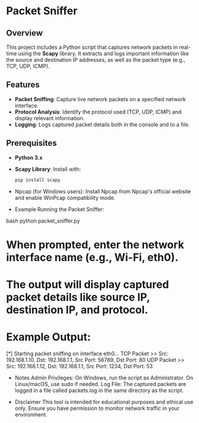 # Packet Sniffer

## Overview

This project includes a Python script that captures network packets in real-time using the **Scapy** library. It extracts and logs important information like the source and destination IP addresses, as well as the packet type (e.g., TCP, UDP, ICMP).

## Features

- **Packet Sniffing**: Capture live network packets on a specified network interface.
- **Protocol Analysis**: Identify the protocol used (TCP, UDP, ICMP) and display relevant information.
- **Logging**: Logs captured packet details both in the console and to a file.

## Prerequisites

- **Python 3.x**
- **Scapy Library**: Install with:
  ```bash
  pip install scapy

- Npcap (for Windows users): Install Npcap from Npcap's official website and enable WinPcap compatibility mode.

- Example
Running the Packet Sniffer:

bash
python packet_sniffer.py
# When prompted, enter the network interface name (e.g., Wi-Fi, eth0).
# The output will display captured packet details like source IP, destination IP, and protocol.

# Example Output:
[*] Starting packet sniffing on interface eth0...
TCP Packet >> Src: 192.168.1.10, Dst: 192.168.1.1, Src Port: 56789, Dst Port: 80
UDP Packet >> Src: 192.168.1.12, Dst: 192.168.1.1, Src Port: 1234, Dst Port: 53

- Notes
Admin Privileges: On Windows, run the script as Administrator. On Linux/macOS, use sudo if needed.
Log File: The captured packets are logged in a file called packets.log in the same directory as the script.

- Disclaimer
This tool is intended for educational purposes and ethical use only. Ensure you have permission to monitor network traffic in your environment.
